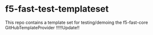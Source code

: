# f5-fast-test-templateset
This repo contains a template set for testing/demoing the f5-fast-core GitHubTemplateProvider
!!!!!Update!!


